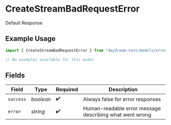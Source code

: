 # CreateStreamBadRequestError

Default Response

## Example Usage

```typescript
import { CreateStreamBadRequestError } from "daydream-test/models/errors";

// No examples available for this model
```

## Fields

| Field                                                   | Type                                                    | Required                                                | Description                                             |
| ------------------------------------------------------- | ------------------------------------------------------- | ------------------------------------------------------- | ------------------------------------------------------- |
| `success`                                               | *boolean*                                               | :heavy_check_mark:                                      | Always false for error responses                        |
| `error`                                                 | *string*                                                | :heavy_check_mark:                                      | Human-readable error message describing what went wrong |